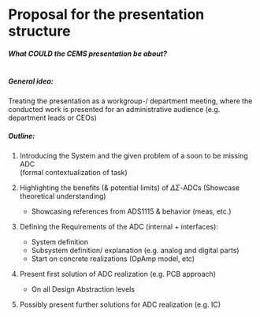 # **Proposal for the presentation structure**
#### *What COULD the CEMS presentation be about?*
#
##### General idea:
Treating the presentation as a workgroup-/ department meeting, where the conducted work is presented for an administrative audience (e.g. department leads or CEOs) 

##### Outline:

1. Introducing the System and the given problem of a soon to be missing ADC <br>
(formal contextualization of task)  
   
1. Highlighting the benefits (& potential limits) of $\Delta \Sigma$-ADCs (Showcase theoretical understanding)
   + Showcasing references from ADS1115 & behavior (meas, etc.) 
 
2. Defining the Requirements of the ADC (internal + interfaces): 
   + System definition
   + Subsystem definition/ explanation (e.g. analog and digital parts)
   + Start on concrete realizations (OpAmp model, etc)
  
3. Present first solution of ADC realization (e.g. PCB approach)
   + On all Design Abstraction levels 

4. Possibly present further solutions for ADC realization (e.g. IC) 